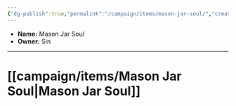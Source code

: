 ```yaml
---
{"dg-publish":true,"permalink":"/campaign/items/mason-jar-soul/","created":"2025-10-28T22:11:43.828-07:00","updated":"2025-10-28T22:54:20.948-07:00"}
---
```



<p><span><ul>
<li dir="auto"><strong>Name:</strong> Mason Jar Soul</li>
<li dir="auto"><strong>Owner:</strong> Sin</li>
</ul></span></p>

---
# [[campaign/items/Mason Jar Soul\|Mason Jar Soul]]
